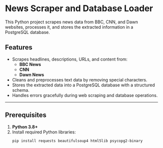 # News Scraper and Database Loader

This Python project scrapes news data from BBC, CNN, and Dawn websites, processes it, and stores the extracted information in a PostgreSQL database.

## Features

- Scrapes headlines, descriptions, URLs, and content from:
  - **BBC News**
  - **CNN**
  - **Dawn News**
- Cleans and preprocesses text data by removing special characters.
- Stores the extracted data into a PostgreSQL database with a structured schema.
- Handles errors gracefully during web scraping and database operations.

---

## Prerequisites

1. **Python 3.8+**
2. Install required Python libraries:
   ```bash
   pip install requests beautifulsoup4 html5lib psycopg2-binary
   ```
